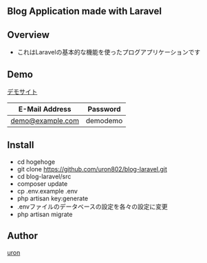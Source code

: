 Blog Application made with Laravel
--

## Overview
* これはLaravelの基本的な機能を使ったプログアプリケーションです

## Demo
[デモサイト](https://uron.uh-oh.jp/demo/blog-laravel/)

|E-Mail Address|Password|
|---|---|
|demo@example.com|demodemo|

## Install
* cd hogehoge
* git clone https://github.com/uron802/blog-laravel.git
* cd blog-laravel/src
* composer update
* cp .env.example .env
* php artisan key:generate
* .envファイルのデータベースの設定を各々の設定に変更
* php artisan migrate

## Author

[uron](https://github.com/uron802)